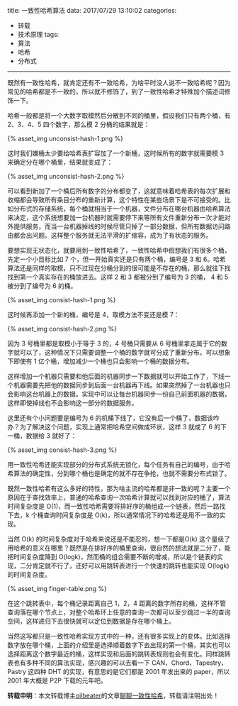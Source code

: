 title: 一致性哈希算法
data: 2017/07/29 13:10:02
categories: 
- 转载
- 技术原理
tags:
- 算法
- 哈希
- 分布式
---

既然有一致性哈希，就肯定还有不一致哈希，为啥平时没人说不一致哈希呢？因为常见的哈希都是不一致的，所以就不修饰了，到了一致性哈希才特殊加个描述词修饰一下。

哈希一般都是将一个大数字取模然后分散到不同的桶里，假设我们只有两个桶，有 2、3、4、5 四个数字，那么模 2 分桶的结果就是：

{% asset_img unconsist-hash-1.png %}

这时我们嫌桶太少要给哈希表扩容加了一个新桶，这时候所有的数字就需要模 3 来确定分在哪个桶里，结果就变成了：

{% asset_img unconsist-hash-2.png %}

可以看到新加了一个桶后所有数字的分布都变了，这就意味着哈希表的每次扩展和收缩都会导致所有条目分布的重新计算，这个特性在某些场景下是不可接受的。比如分布式的存储系统，每个桶就相当于一个机器，文件分布在哪台机器由哈希算法来决定，这个系统想要加一台机器时就需要停下来等所有文件重新分布一次才能对外提供服务，而当一台机器掉线的时候尽管只掉了一部分数据，但所有数据访问路由都会出问题。这样整个服务就无法平滑的扩缩容，成为了有状态的服务。

要想实现无状态化，就要用到一致性哈希了，一致性哈希中假想我们有很多个桶，先定一个小目标比如 7 个，但一开始真实还是只有两个桶，编号是 3 和 6。哈希算法还是同样的取模，只不过现在分桶分到的很可能是不存在的桶，那么就往下找找到第一个真实存在的桶放进去。这样 2 和 3 都被分到了编号为 3 的桶， 4 和 5 被分到了编号为 6 的桶。

{% asset_img consist-hash-1.png %}

这时候再添加一个新的桶，编号是 4，取模方法不变还是模 7：

{% asset_img consist-hash-2.png %}

因为 3 号桶里都是取模小于等于 3 的，4 号桶只需要从 6 号桶里拿走属于它的数字就可以了，这种情况下只需要调整一个桶的数字就可分成了重新分布。可以想象下即使有 1 亿个桶，增加减少一个桶也只会影响一个桶的数据分布。

这样增加一个机器只需要和他后面的机器同步一下数据就可以开始工作了，下线一个机器需要先把他的数据同步到后面一台机器再下线。如果突然掉了一台机器也只会影响这台机器上的数据。实现中可以让每台机器同步一份自己前面机器的数据，这样即使掉线也不会影响这一部分的数据服务。

这里还有个小问题要是编号为 6 的机桶下线了，它没有后一个桶了，数据该咋办？为了解决这个问题，实现上通常把哈希空间做成环状，这样 3 就成了 6 的下一桶，数据给 3 就好了：

{% asset_img consist-hash-3.png %}

用一致性哈希还能实现部分的分布式系统无锁化，每个任务有自己的编号，由于哈希算法的确定性，分到哪个桶也是确定的就不存在争抢，也就不需要分布式锁了。

既然一致性哈希有这么多好的特性，那为啥主流的哈希都是非一致的呢？主要一个原因在于查找效率上，普通的哈希查询一次哈希计算就可以找到对应的桶了，算法时间复杂度是 O(1)，而一致性哈希需要将排好序的桶组成一个链表，然后一路找下去，k 个桶查询时间复杂度是 O(k)，所以通常情况下的哈希还是用不一致的实现。

当然 O(k) 的时间复杂度对于哈希来说还是不能忍的，想一下都是O(k) 这个量级了用哈希的意义在哪里？既然是在排好序的桶里查询，很自然的想法就是二分了，能把时间复杂度降到 O(logk)，然而桶的组合需要不断的增减，所以是个链表的实现，二分肯定就不行了，还好可以用跳转表进行一个快速的跳转也能实现 O(logk) 的时间复杂度。

{% asset_img finger-table.png %}

在这个跳转表中，每个桶记录距离自己 1，2，4 距离的数字所存的桶，这样不管查询落在哪个节点上，对整个哈希环上任意的查询一次都可以至少跳过一半的查询空间，这样递归下去很快就可以定位到数据是存在哪个桶上。

当然这写都只是一致性哈希实现方式中的一种，还有很多实现上的变体。比如选择数字放在哪个桶，上面的介绍里是选择顺着数字下去出现的第一个桶，其实也可以选择距离这个数字最近的桶，这样实现和后面的跳转表规则也会有变化。同样跳转表也有多种不同的算法实现，感兴趣的可以去看一下 CAN，Chord，Tapestry，Pastry 这四种 DHT 的实现，有意思的是它们都是 2001 年发出来的 paper，所以 2001 年大概是 P2P 下载的元年吧。

**转载申明**：本文转载博主[oilbeater](http://weibo.com/oilbeater/profile?s=6cm7D0)的文章[聊聊一致性哈希](http://oilbeater.com/%E5%8D%9A%E5%AE%A2/2016/12/18/consist-hash.html)，转载请注明出处！
